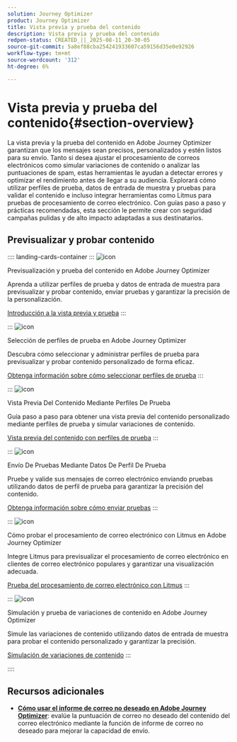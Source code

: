 ```yaml
---
solution: Journey Optimizer
product: Journey Optimizer
title: Vista previa y prueba del contenido
description: Vista previa y prueba del contenido
redpen-status: CREATED_||_2025-08-11_20-30-05
source-git-commit: 5a8ef88cba254241933607ca59156d35e0e92926
workflow-type: tm+mt
source-wordcount: '312'
ht-degree: 6%

---
```



# Vista previa y prueba del contenido{#section-overview}

La vista previa y la prueba del contenido en Adobe Journey Optimizer garantizan que los mensajes sean precisos, personalizados y estén listos para su envío. Tanto si desea ajustar el procesamiento de correos electrónicos como simular variaciones de contenido o analizar las puntuaciones de spam, estas herramientas le ayudan a detectar errores y optimizar el rendimiento antes de llegar a su audiencia. Explorará cómo utilizar perfiles de prueba, datos de entrada de muestra y pruebas para validar el contenido e incluso integrar herramientas como Litmus para pruebas de procesamiento de correo electrónico. Con guías paso a paso y prácticas recomendadas, esta sección le permite crear con seguridad campañas pulidas y de alto impacto adaptadas a sus destinatarios.

## Previsualizar y probar contenido

:::: landing-cards-container
:::
![icon](https://cdn.experienceleague.adobe.com/icons/circle-play.svg)

Previsualización y prueba del contenido en Adobe Journey Optimizer

Aprenda a utilizar perfiles de prueba y datos de entrada de muestra para previsualizar y probar contenido, enviar pruebas y garantizar la precisión de la personalización.

[Introducción a la vista previa y prueba](../using/content-management/preview-test.md)
:::

:::
![icon](https://cdn.experienceleague.adobe.com/icons/list-check.svg)

Selección de perfiles de prueba en Adobe Journey Optimizer

Descubra cómo seleccionar y administrar perfiles de prueba para previsualizar y probar contenido personalizado de forma eficaz.

[Obtenga información sobre cómo seleccionar perfiles de prueba](../using/content-management/test-profiles.md)
:::

:::
![icon](https://cdn.experienceleague.adobe.com/icons/bullseye.svg)

Vista Previa Del Contenido Mediante Perfiles De Prueba

Guía paso a paso para obtener una vista previa del contenido personalizado mediante perfiles de prueba y simular variaciones de contenido.

[Vista previa del contenido con perfiles de prueba](../using/content-management/preview.md)
:::

:::
![icon](https://cdn.experienceleague.adobe.com/icons/envelope.svg)

Envío De Pruebas Mediante Datos De Perfil De Prueba

Pruebe y valide sus mensajes de correo electrónico enviando pruebas utilizando datos de perfil de prueba para garantizar la precisión del contenido.

[Obtenga información sobre cómo enviar pruebas](../using/content-management/proofs.md)
:::

:::
![icon](https://cdn.experienceleague.adobe.com/icons/eye.svg)

Cómo probar el procesamiento de correo electrónico con Litmus en Adobe Journey Optimizer

Integre Litmus para previsualizar el procesamiento de correo electrónico en clientes de correo electrónico populares y garantizar una visualización adecuada.

[Prueba del procesamiento de correo electrónico con Litmus](../using/content-management/rendering.md)
:::

:::
![icon](https://cdn.experienceleague.adobe.com/icons/code-branch.svg)

Simulación y prueba de variaciones de contenido en Adobe Journey Optimizer

Simule las variaciones de contenido utilizando datos de entrada de muestra para probar el contenido personalizado y garantizar la precisión.

[Simulación de variaciones de contenido](../using/test-approve/simulate-sample-input.md)
:::

::::


## Recursos adicionales

- **[Cómo usar el informe de correo no deseado en Adobe Journey Optimizer](../using/content-management/spam-report.md)**: evalúe la puntuación de correo no deseado del contenido del correo electrónico mediante la función de informe de correo no deseado para mejorar la capacidad de envío.
